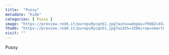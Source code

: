 ```yaml
---
title:  "Pussy"
metadate: "hide"
categories: [ Pussy ]
image: "https://preview.redd.it/purepu9ycqn51.jpg?auto=webp&s=f9d82c45a7de1dab22e4da1f760e5e6a75b6e510"
thumb: "https://preview.redd.it/purepu9ycqn51.jpg?width=320&crop=smart&auto=webp&s=2ccc5b5c14c985e71f30de9e5bd981e31f3a7f30"
visit: ""
---
```

Pussy
